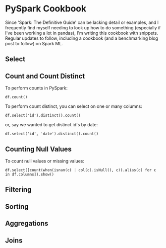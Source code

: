 # PySpark Cookbook

Since 'Spark: The Definitive Guide' can be lacking detail or examples, and I frequently find myself needing to look up how to do something (especially if I've been working a lot in pandas), I'm writing this cookbook with snippets. Regular updates to follow, including a cookbook (and a benchmarking blog post to follow) on Spark ML.

## Select

## Count and Count Distinct

To perform counts in PySpark:

```
df.count()
```

To perform count distinct, you can select on one or many columns:

```
df.select('id').distinct().count()
```

or, say we wanted to get distinct id's by date:

```
df.select('id', 'date').distinct().count()
```

## Counting Null Values

To count null values or missing values:

```
df.select([count(when(isnan(c) | col(c).isNull(), c)).alias(c) for c in df.columns]).show()
```

## Filtering

## Sorting

## Aggregations

## Joins
